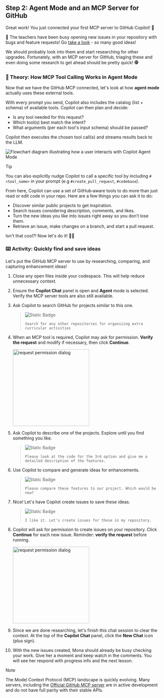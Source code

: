 ## Step 2: Agent Mode and an MCP Server for GitHub

Great work! You just connected your first MCP server to GitHub Copilot! 🎉

🚨 The teachers have been busy opening new issues in your repository with bugs and feature requests! Go [take a look](https://github.com/{{full_repo_name}}/issues) - so many good ideas!

We should probably look into them and start researching for other upgrades. Fortunately, with an MCP server for GitHub, triaging these and even doing some research to get ahead should be pretty quick! 🕵️

### 📖 Theory: How MCP Tool Calling Works in Agent Mode

Now that we have the GitHub MCP connected, let's look at how **agent mode** actually uses these external tools.

With every prompt you send, Copilot also includes the catalog (list + schema) of available tools. Copilot can then plan and decide:

- Is any tool needed for this request?
- Which tool(s) best match the intent?
- What arguments (per each tool's input schema) should be passed?

Copilot then executes the chosen tool call(s) and streams results back to the LLM.

![Flowchart diagram illustrating how a user interacts with Copilot Agent Mode](https://github.blog/wp-content/uploads/2025/05/how-it-works.png)

> [!TIP]
> You can also explicitly nudge Copilot to call a specific tool by including `#<tool_name>` in your prompt (e.g `#create_pull_request`, `#codebase`).

From here, Copilot can use a set of GitHub‑aware tools to do more than just read or edit code in your repo. Here are a few things you can ask it to do:

- Discover similar public projects to get inspiration.
- Search issues considering description, comments, and likes.
- Turn the new ideas you like into issues right away so you don’t lose them.
- Retrieve an issue, make changes on a branch, and start a pull request.

Isn't that cool?! Now let's do it! 👩‍🚀

### :keyboard: Activity: Quickly find and save ideas

Let's put the GitHub MCP server to use by researching, comparing, and capturing enhancement ideas!

1. Close any open files inside your codespace. This will help reduce unnecessary context.

1. Ensure the **Copilot Chat** panel is open and **Agent** mode is selected. Verify the MCP server tools are also still available.

1. Ask Copilot to search GitHub for projects similar to this one.

   > ![Static Badge](https://img.shields.io/badge/-Prompt-text?style=social&logo=github%20copilot)
   >
   > ```prompt
   > Search for any other repositories for organizing extra curricular activities
   > ```

1. When an MCP tool is required, Copilot may ask for permission. **Verify the request** and modify if necessary, then click **Continue**.

   <img width="250" alt="request permission dialog" src="https://github.com/user-attachments/assets/229473af-c206-47a4-b356-943b9c9bd946" />

1. Ask Copilot to describe one of the projects. Explore until you find something you like.

   > ![Static Badge](https://img.shields.io/badge/-Prompt-text?style=social&logo=github%20copilot)
   >
   > ```prompt
   > Please look at the code for the 3rd option and give me a detailed description of the features.
   > ```

1. Use Copilot to compare and generate ideas for enhancements.

   > ![Static Badge](https://img.shields.io/badge/-Prompt-text?style=social&logo=github%20copilot)
   >
   > ```prompt
   > Please compare these features to our project. Which would be new?
   > ```

1. Nice! Let's have Copilot create issues to save these ideas.

   > ![Static Badge](https://img.shields.io/badge/-Prompt-text?style=social&logo=github%20copilot)
   >
   > ```prompt
   > I like it. Let's create issues for these in my repository.
   > ```

1. Copilot will ask for permission to create issues on your repository. Click **Continue** for each new issue. Reminder: **verify the request** before running.

   <img width="250" alt="request permission dialog" src="https://github.com/user-attachments/assets/52635294-950a-4168-b71e-498eb769f3af" />

1. Since we are done researching, let's finish this chat session to clear the context. At the top of the **Copilot Chat** panel, click the **New Chat** icon (plus sign).

1. With the new issues created, Mona should already be busy checking your work. Give her a moment and keep watch in the comments. You will see her respond with progress info and the next lesson.

> [!NOTE]
> The Model Context Protocol (MCP) landscape is quickly evolving. Many servers, including the [Official GitHub MCP server](https://github.com/github/github-mcp-server) are in active development and do not have full parity with their stable APIs.
